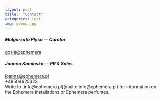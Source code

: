 ```yaml
---
layout: post
title:  "Contact"
categories: text
img: group.jpg
---
```


<h5>Małgorzata Płysa — Curator</h5>
<a href="mailto:gosia@ephemera.pl">gosia@ephemera</a>
<h5>Joanna Kamińska — PR & Sales</h5>
<a href="mailto:joanna@ephemera.pl">joanna@ephemera.pl</a>
<br> 
+48504625323
  
 <br> 
Write to [info@ephemera.pl](mailto:info@ephemera.pl) for information on the Ephemera installations or Ephemera perfumes.
